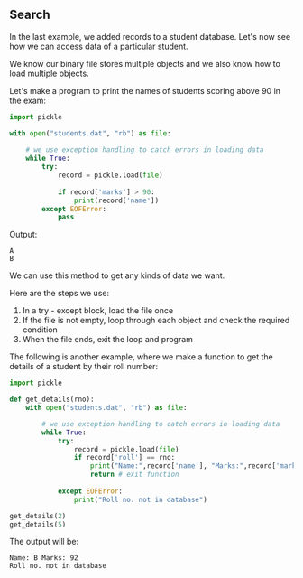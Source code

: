## Search

In the last example, we added records to a student database. Let's now see how we can access data of a particular student.

We know our binary file stores multiple objects and we also know how to load multiple objects.

Let's make a program to print the names of students scoring above 90 in the exam:

```python
import pickle

with open("students.dat", "rb") as file:
    
    # we use exception handling to catch errors in loading data
    while True:
        try:
            record = pickle.load(file)
            
            if record['marks'] > 90:
                print(record['name'])
        except EOFError:
            pass            
```

Output:

```
A
B
```

We can use this method to get any kinds of data we want.

Here are the steps we use:

1. In a try - except block, load the file once
2. If the file is not empty, loop through each object and check the required condition
3. When the file ends, exit the loop and program

The following is another example, where we make a function to get the details of a student by their roll number:

```python
import pickle

def get_details(rno):
    with open("students.dat", "rb") as file:

        # we use exception handling to catch errors in loading data
        while True:
        	try:
            	record = pickle.load(file)
                if record['roll'] == rno:
                    print("Name:",record['name'], "Marks:",record['marks'])
                    return # exit function
                
            except EOFError:
                print("Roll no. not in database")   

get_details(2)
get_details(5)
```

The output will be:

```
Name: B Marks: 92
Roll no. not in database
```

